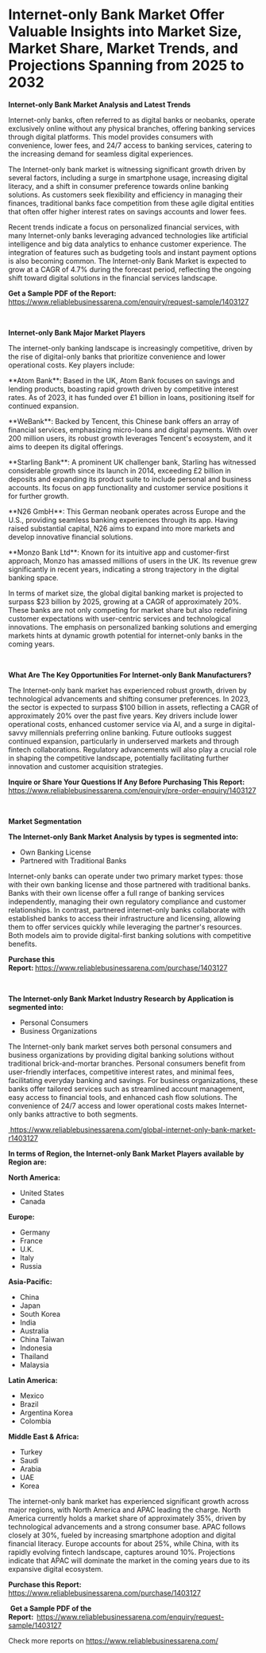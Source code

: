 <p><h1>Internet-only Bank Market Offer Valuable Insights into Market Size, Market Share, Market Trends, and Projections Spanning from 2025 to 2032</h1></p><p><strong>Internet-only Bank Market Analysis and Latest Trends</strong></p>
<p><p>Internet-only banks, often referred to as digital banks or neobanks, operate exclusively online without any physical branches, offering banking services through digital platforms. This model provides consumers with convenience, lower fees, and 24/7 access to banking services, catering to the increasing demand for seamless digital experiences.</p><p>The Internet-only bank market is witnessing significant growth driven by several factors, including a surge in smartphone usage, increasing digital literacy, and a shift in consumer preference towards online banking solutions. As customers seek flexibility and efficiency in managing their finances, traditional banks face competition from these agile digital entities that often offer higher interest rates on savings accounts and lower fees.</p><p>Recent trends indicate a focus on personalized financial services, with many Internet-only banks leveraging advanced technologies like artificial intelligence and big data analytics to enhance customer experience. The integration of features such as budgeting tools and instant payment options is also becoming common. The Internet-only Bank Market is expected to grow at a CAGR of 4.7% during the forecast period, reflecting the ongoing shift toward digital solutions in the financial services landscape.</p></p>
<p><strong>Get a Sample PDF of the Report:&nbsp;</strong> <a href="https://www.reliablebusinessarena.com/enquiry/request-sample/1403127?utm_campaign=2016&utm_medium=2&utm_source=Github&utm_content=ia&utm_term=12012025&utm_id=internet-only-bank">https://www.reliablebusinessarena.com/enquiry/request-sample/1403127</a></p>
<p>&nbsp;</p>
<p><strong>Internet-only Bank Major Market Players</strong></p>
<p><p>The internet-only banking landscape is increasingly competitive, driven by the rise of digital-only banks that prioritize convenience and lower operational costs. Key players include:</p><p>**Atom Bank**: Based in the UK, Atom Bank focuses on savings and lending products, boasting rapid growth driven by competitive interest rates. As of 2023, it has funded over £1 billion in loans, positioning itself for continued expansion.</p><p>**WeBank**: Backed by Tencent, this Chinese bank offers an array of financial services, emphasizing micro-loans and digital payments. With over 200 million users, its robust growth leverages Tencent's ecosystem, and it aims to deepen its digital offerings.</p><p>**Starling Bank**: A prominent UK challenger bank, Starling has witnessed considerable growth since its launch in 2014, exceeding £2 billion in deposits and expanding its product suite to include personal and business accounts. Its focus on app functionality and customer service positions it for further growth.</p><p>**N26 GmbH**: This German neobank operates across Europe and the U.S., providing seamless banking experiences through its app. Having raised substantial capital, N26 aims to expand into more markets and develop innovative financial solutions.</p><p>**Monzo Bank Ltd**: Known for its intuitive app and customer-first approach, Monzo has amassed millions of users in the UK. Its revenue grew significantly in recent years, indicating a strong trajectory in the digital banking space.</p><p>In terms of market size, the global digital banking market is projected to surpass $23 billion by 2025, growing at a CAGR of approximately 20%. These banks are not only competing for market share but also redefining customer expectations with user-centric services and technological innovations. The emphasis on personalized banking solutions and emerging markets hints at dynamic growth potential for internet-only banks in the coming years.</p></p>
<p>&nbsp;</p>
<p><strong>What Are The Key Opportunities For Internet-only Bank Manufacturers?</strong></p>
<p><p>The Internet-only bank market has experienced robust growth, driven by technological advancements and shifting consumer preferences. In 2023, the sector is expected to surpass $100 billion in assets, reflecting a CAGR of approximately 20% over the past five years. Key drivers include lower operational costs, enhanced customer service via AI, and a surge in digital-savvy millennials preferring online banking. Future outlooks suggest continued expansion, particularly in underserved markets and through fintech collaborations. Regulatory advancements will also play a crucial role in shaping the competitive landscape, potentially facilitating further innovation and customer acquisition strategies.</p></p>
<p><strong>Inquire or Share Your Questions If Any Before Purchasing This Report:</strong> <a href="https://www.reliablebusinessarena.com/enquiry/pre-order-enquiry/1403127?utm_campaign=2016&utm_medium=2&utm_source=Github&utm_content=ia&utm_term=12012025&utm_id=internet-only-bank">https://www.reliablebusinessarena.com/enquiry/pre-order-enquiry/1403127</a></p>
<p>&nbsp;</p>
<p><strong>Market Segmentation</strong></p>
<p><strong>The Internet-only Bank Market Analysis by types is segmented into:</strong></p>
<p><ul><li>Own Banking License</li><li>Partnered with Traditional Banks</li></ul></p>
<p><p>Internet-only banks can operate under two primary market types: those with their own banking license and those partnered with traditional banks. Banks with their own license offer a full range of banking services independently, managing their own regulatory compliance and customer relationships. In contrast, partnered internet-only banks collaborate with established banks to access their infrastructure and licensing, allowing them to offer services quickly while leveraging the partner's resources. Both models aim to provide digital-first banking solutions with competitive benefits.</p></p>
<p><strong>Purchase this Report:&nbsp;</strong><a href="https://www.reliablebusinessarena.com/purchase/1403127?utm_campaign=2016&utm_medium=2&utm_source=Github&utm_content=ia&utm_term=12012025&utm_id=internet-only-bank">https://www.reliablebusinessarena.com/purchase/1403127</a></p>
<p>&nbsp;</p>
<p><strong>The Internet-only Bank Market Industry Research by Application is segmented into:</strong></p>
<p><ul><li>Personal Consumers</li><li>Business Organizations</li></ul></p>
<p><p>The Internet-only bank market serves both personal consumers and business organizations by providing digital banking solutions without traditional brick-and-mortar branches. Personal consumers benefit from user-friendly interfaces, competitive interest rates, and minimal fees, facilitating everyday banking and savings. For business organizations, these banks offer tailored services such as streamlined account management, easy access to financial tools, and enhanced cash flow solutions. The convenience of 24/7 access and lower operational costs makes Internet-only banks attractive to both segments.</p></p>
<p><a href="https://www.reliablebusinessarena.com/global-internet-only-bank-market-r1403127?utm_campaign=2016&utm_medium=2&utm_source=Github&utm_content=ia&utm_term=12012025&utm_id=internet-only-bank">&nbsp;https://www.reliablebusinessarena.com/global-internet-only-bank-market-r1403127</a></p>
<p><strong>In terms of Region, the Internet-only Bank Market Players available by Region are:</strong></p>
<p>
    <p> <strong> North America: </strong>
        <ul>
            <li>United States</li>
            <li>Canada</li>
        </ul>
        </p> 
    <p> <strong> Europe: </strong>
        <ul>
            <li>Germany</li>
            <li>France</li>
            <li>U.K.</li>
            <li>Italy</li>
            <li>Russia</li>
        </ul>
        </p> 
    <p> <strong> Asia-Pacific: </strong>
        <ul>
            <li>China</li>
            <li>Japan</li>
            <li>South Korea</li>
            <li>India</li>
            <li>Australia</li>
            <li>China Taiwan</li>
            <li>Indonesia</li>
            <li>Thailand</li>
            <li>Malaysia</li>
        </ul>
        </p> 
    <p> <strong> Latin America: </strong>
        <ul>
            <li>Mexico</li>
            <li>Brazil</li>
            <li>Argentina Korea</li>
            <li>Colombia</li>
        </ul>
        </p> 
    <p> <strong> Middle East & Africa: </strong>
        <ul>
            <li>Turkey</li>
            <li>Saudi</li>
            <li>Arabia</li>
            <li>UAE</li>
            <li>Korea</li>
        </ul>
    </p>
    </p>
<p><p>The internet-only bank market has experienced significant growth across major regions, with North America and APAC leading the charge. North America currently holds a market share of approximately 35%, driven by technological advancements and a strong consumer base. APAC follows closely at 30%, fueled by increasing smartphone adoption and digital financial literacy. Europe accounts for about 25%, while China, with its rapidly evolving fintech landscape, captures around 10%. Projections indicate that APAC will dominate the market in the coming years due to its expansive digital ecosystem.</p></p>
<p><strong>Purchase this Report: </strong><a href="https://www.reliablebusinessarena.com/purchase/1403127?utm_campaign=2016&utm_medium=2&utm_source=Github&utm_content=ia&utm_term=12012025&utm_id=internet-only-bank">https://www.reliablebusinessarena.com/purchase/1403127</a></p>
<p>&nbsp;<strong>Get a Sample PDF of the Report:&nbsp;&nbsp;</strong><a href="https://www.reliablebusinessarena.com/enquiry/request-sample/1403127?utm_campaign=2016&utm_medium=2&utm_source=Github&utm_content=ia&utm_term=12012025&utm_id=internet-only-bank">https://www.reliablebusinessarena.com/enquiry/request-sample/1403127</a></p>
<p><strong></strong></p>
<p>Check more reports on <a href="https://www.reliablebusinessarena.com/?utm_campaign=2016&utm_medium=2&utm_source=Github&utm_content=ia&utm_term=12012025&utm_id=internet-only-bank">https://www.reliablebusinessarena.com/</a></p>
